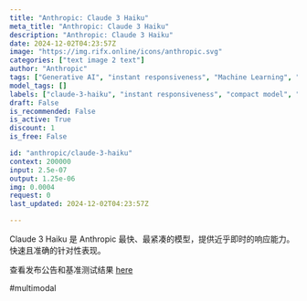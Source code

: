 ```yaml
---
title: "Anthropic: Claude 3 Haiku"
meta_title: "Anthropic: Claude 3 Haiku"
description: "Anthropic: Claude 3 Haiku"
date: 2024-12-02T04:23:57Z
image: "https://img.rifx.online/icons/anthropic.svg"
categories: ["text image 2 text"]
author: "Anthropic"
tags: ["Generative AI", "instant responsiveness", "Machine Learning", "compact model", "targeted performance", "multimodal", "Programming", "Technology", "Chatbots", "Anthropic", "claude-3-haiku"]
model_tags: []
labels: ["claude-3-haiku", "instant responsiveness", "compact model", "targeted performance", "multimodal"]
draft: False
is_recommended: False
is_active: True
discount: 1
is_free: False

id: "anthropic/claude-3-haiku"
context: 200000
input: 2.5e-07
output: 1.25e-06
img: 0.0004
request: 0
last_updated: 2024-12-02T04:23:57Z

---
```


Claude 3 Haiku 是 Anthropic 最快、最紧凑的模型，提供近乎即时的响应能力。快速且准确的针对性表现。

查看发布公告和基准测试结果 [here](https://www.anthropic.com/news/claude-3-haiku)

#multimodal

